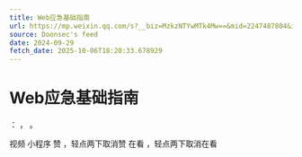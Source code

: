 ```yaml
---
title: Web应急基础指南
url: https://mp.weixin.qq.com/s?__biz=MzkzNTYwMTk4Mw==&mid=2247487804&idx=1&sn=ab255aa57b214a1e2e1431cd5176176f
source: Doonsec's feed
date: 2024-09-29
fetch_date: 2025-10-06T18:20:33.678929
---
```


# Web应急基础指南

：
，
。

视频
小程序
赞
，轻点两下取消赞
在看
，轻点两下取消在看